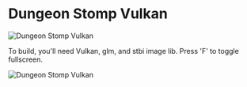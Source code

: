 # Dungeon Stomp Vulkan

![Dungeon Stomp Vulkan](../main/Textures/screenshot13.jpg)

To build, you'll need Vulkan, glm, and stbi image lib.  Press 'F' to toggle fullscreen.

![Dungeon Stomp Vulkan](../main/Textures/screenshot12.jpg)

